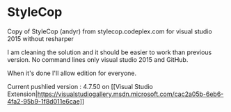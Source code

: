 # StyleCop
Copy of StyleCop (andyr) from stylecop.codeplex.com for visual studio 2015 without resharper

I am cleaning the solution and it should be easier to work than previous version.
No command lines only visual studio 2015 and GitHub.

When it's done I'll allow edition for everyone.

Current pushlied version : 4.7.50 on [[Visual Studio Extension|https://visualstudiogallery.msdn.microsoft.com/cac2a05b-6eb6-4fa2-95b9-1f8d011e6cae]]
